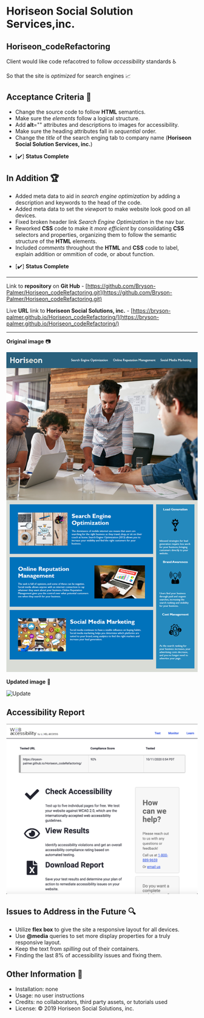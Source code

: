 # Horiseon Social Solution Services,inc. 
## Horiseon_codeRefactoring 
Client would like code refacotred to follow *accessibility* standards ♿ 

So that the site is *optimized* for search engines 📈

## Acceptance Criteria 💼
* Change the source code to follow **HTML** semantics.
* Make sure the *elements* follow a logical structure.
* Add **alt**="" attributes and descriptions to images for accessibility.
* Make sure the heading attributes fall in *sequential* order.
* Change the *title* of the search enging tab to company name (**Horiseon Social Solution Services, inc.**)

 - [✔️] **Status Complete** 

## In Addition 🏆
* Added meta data to aid in *search engine optimization* by adding a description and keywords to the head of the code.
* Added meta data to set the *viewport* to make website look good on all devices.
* Fixed broken header link *Search Engine Optimization* in the nav bar.
* Reworked **CSS** code to make it *more efficient* by consolidating **CSS** selectors and properties,
  organizing them to follow the semantic structure of the **HTML** elements.
* Included *comments* throughout the **HTML** and **CSS** code to label, explain addition or ommition of code, or about function.

 - [✔️] **Status Complete** 
______________________


Link to **repository** on **Git Hub** - [https://github.com/Bryson-Palmer/Horiseon_codeRefactoring.git](https://github.com/Bryson-Palmer/Horiseon_codeRefactoring.git)

Live **URL** link to **Horiseon Social Solutions, inc.** - [https://bryson-palmer.github.io/Horiseon_codeRefactoring/](https://bryson-palmer.github.io/Horiseon_codeRefactoring/)
______________________

**Original image** 📷

![Original](./assets/images/01-html-css-git-homework-demo.png) 

**Updated image** 📸

![Update](./assets/images/Horiseon-code-refactor.png) 

## Accessibility Report

![Report](./assets/images/Accessibility-Report.png)


## Issues to Address in the Future 🔍 

* Utilize **flex box** to give the site a responsive layout for all devices.
* Use **@media** queries to set more display properties for a truly responsive layout.
* Keep the text from *spilling* out of their containers.
* Finding the last 8% of accessibility issues and fixing them.


## Other Information 📡
* Installation: none
* Usage: no user instructions
* Credits: no collaborators, third party assets, or tutorials used
* License: ©️ 2019 Horiseon Social Solutions, inc.